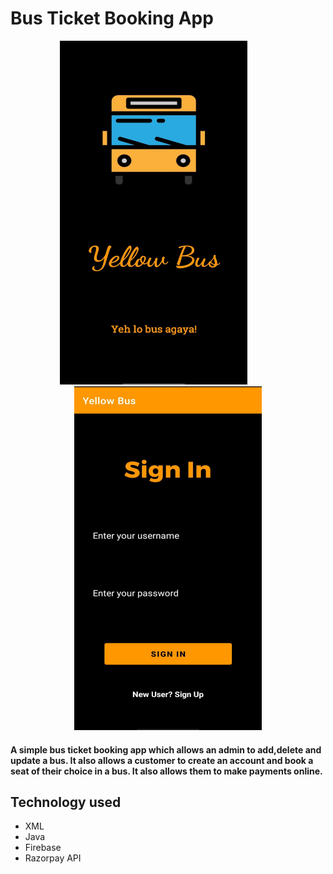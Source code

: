 # Bus Ticket Booking App

<div align="center">
<img src="https://github.com/GowthamPB/BusTicketBooking/blob/main/bus1.jpeg" width="300px" height="550px" >
  &emsp;&emsp;&emsp;
  <img src="https://github.com/GowthamPB/BusTicketBooking/blob/main/bus2.jpeg" width="300px" height="550px">
  </div>
<h4>A simple bus ticket booking app which allows an admin to add,delete and update a bus. It also allows a customer to create an account and book a seat of their choice in a bus. It also allows them to make payments online.</h4>
<h2>Technology used</h2>
<ul>
  <li>XML</li>
  <li>Java</li>
  <li>Firebase</li>
  <li>Razorpay API</li>
 </ul>
 
 
 
